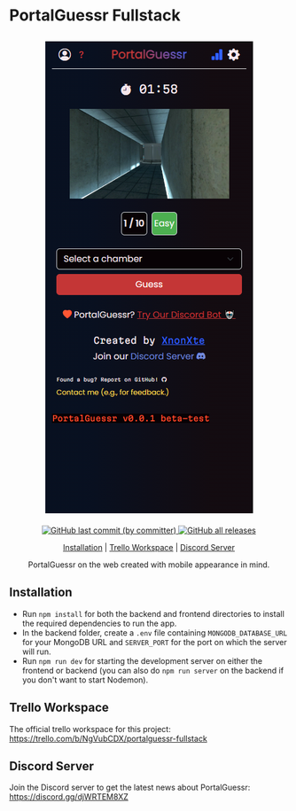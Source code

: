 <h1>
PortalGuessr Fullstack
</h1>

<h2 align="center">
  <a href="https://github.com/XnonXte/PortalGuessr"
    ><img src="mockup.png" alt="PortalGuessr mockup"
  /></a>
</h2>

<p align="center">
  <a href="https://github.com/XnonXte/PortalGuessr-Fullstack/commits/main"><img alt="GitHub last commit (by committer)" src="https://img.shields.io/github/last-commit/XnonXte/PortalGuessr-Fullstack">
</a>
  <a href="https://github.com/XnonXte/PortalGuessr-Fullstack/releases/latest">
    <img alt="GitHub all releases" src="https://img.shields.io/github/downloads/XnonXte/PortalGuessr-Fullstack/total">
</p>

<p align="center">
  <a href="#installation">Installation</a>
  |
  <a href="#trello-workspace">Trello Workspace</a>
  |
  <a href="#discord-server">Discord Server</a>
</p>
<div style="text-align: center;">PortalGuessr on the web created with mobile appearance in mind.</div>

## Installation

- Run `npm install` for both the backend and frontend directories to install the required dependencies to run the app.
- In the backend folder, create a `.env` file containing `MONGODB_DATABASE_URL` for your MongoDB URL and `SERVER_PORT` for the port on which the server will run.
- Run `npm run dev` for starting the development server on either the frontend or backend (you can also do `npm run server` on the backend if you don't want to start Nodemon).

## Trello Workspace

The official trello workspace for this project: <https://trello.com/b/NgVubCDX/portalguessr-fullstack>

## Discord Server

Join the Discord server to get the latest news about PortalGuessr: https://discord.gg/djWRTEM8XZ
